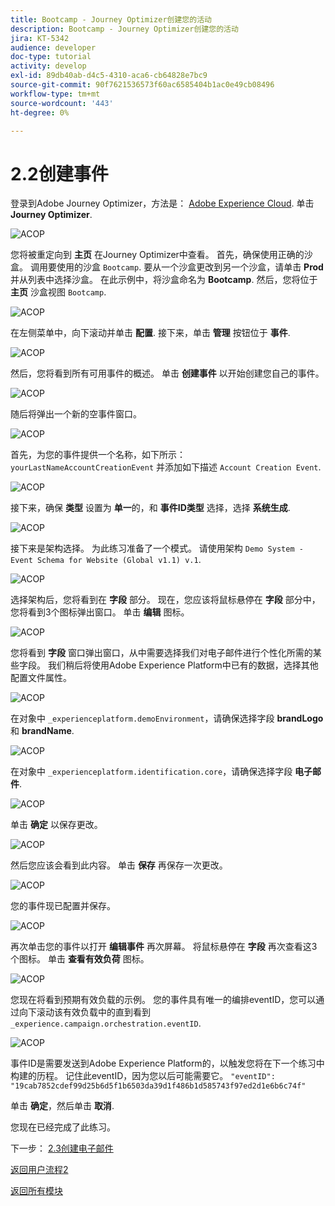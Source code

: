 ```yaml
---
title: Bootcamp - Journey Optimizer创建您的活动
description: Bootcamp - Journey Optimizer创建您的活动
jira: KT-5342
audience: developer
doc-type: tutorial
activity: develop
exl-id: 89db40ab-d4c5-4310-aca6-cb64828e7bc9
source-git-commit: 90f7621536573f60ac6585404b1ac0e49cb08496
workflow-type: tm+mt
source-wordcount: '443'
ht-degree: 0%

---
```


# 2.2创建事件

登录到Adobe Journey Optimizer，方法是： [Adobe Experience Cloud](https://experience.adobe.com). 单击 **Journey Optimizer**.

![ACOP](./images/acophome.png)

您将被重定向到 **主页**  在Journey Optimizer中查看。 首先，确保使用正确的沙盒。 调用要使用的沙盒 `Bootcamp`. 要从一个沙盒更改到另一个沙盒，请单击 **Prod** 并从列表中选择沙盒。 在此示例中，将沙盒命名为 **Bootcamp**. 然后，您将位于 **主页** 沙盒视图 `Bootcamp`.

![ACOP](./images/acoptriglp.png)

在左侧菜单中，向下滚动并单击 **配置**. 接下来，单击 **管理** 按钮位于 **事件**.

![ACOP](./images/acopmenu.png)

然后，您将看到所有可用事件的概述。 单击 **创建事件** 以开始创建您自己的事件。

![ACOP](./images/emptyevent.png)

随后将弹出一个新的空事件窗口。

![ACOP](./images/emptyevent1.png)

首先，为您的事件提供一个名称，如下所示： `yourLastNameAccountCreationEvent` 并添加如下描述 `Account Creation Event`.

![ACOP](./images/eventdescription.png)

接下来，确保 **类型** 设置为 **单一**&#x200B;的，和 **事件ID类型** 选择，选择 **系统生成**.

![ACOP](./images/eventidtype.png)

接下来是架构选择。 为此练习准备了一个模式。 请使用架构 `Demo System - Event Schema for Website (Global v1.1) v.1`.

![ACOP](./images/eventschema.png)

选择架构后，您将看到在 **字段** 部分。 现在，您应该将鼠标悬停在 **字段** 部分中，您将看到3个图标弹出窗口。 单击 **编辑** 图标。

![ACOP](./images/eventpayload.png)

您将看到 **字段** 窗口弹出窗口，从中需要选择我们对电子邮件进行个性化所需的某些字段。  我们稍后将使用Adobe Experience Platform中已有的数据，选择其他配置文件属性。

![ACOP](./images/eventfields.png)

在对象中 `_experienceplatform.demoEnvironment`，请确保选择字段 **brandLogo** 和 **brandName**.

![ACOP](./images/eventpayloadbr.png)

在对象中 `_experienceplatform.identification.core`，请确保选择字段 **电子邮件**.

![ACOP](./images/eventpayloadbrid.png)

单击 **确定** 以保存更改。

![ACOP](./images/saveok.png)

然后您应该会看到此内容。 单击 **保存** 再保存一次更改。

![ACOP](./images/eventsave.png)

您的事件现已配置并保存。

![ACOP](./images/eventdone.png)

再次单击您的事件以打开 **编辑事件** 再次屏幕。 将鼠标悬停在 **字段** 再次查看这3个图标。 单击 **查看有效负荷** 图标。

![ACOP](./images/viewevent.png)

您现在将看到预期有效负载的示例。
您的事件具有唯一的编排eventID，您可以通过向下滚动该有效负载中的直到看到 `_experience.campaign.orchestration.eventID`.

![ACOP](./images/payloadeventID.png)

事件ID是需要发送到Adobe Experience Platform的，以触发您将在下一个练习中构建的历程。 记住此eventID，因为您以后可能需要它。
`"eventID": "19cab7852cdef99d25b6d5f1b6503da39d1f486b1d585743f97ed2d1e6b6c74f"`

单击 **确定**，然后单击 **取消**.

您现在已经完成了此练习。

下一步： [2.3创建电子邮件](./ex3.md)

[返回用户流程2](./uc2.md)

[返回所有模块](../../overview.md)
